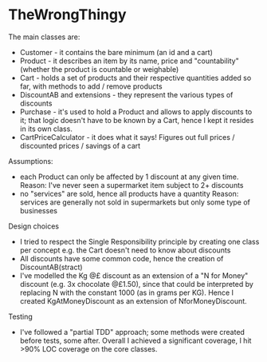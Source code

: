 # TheWrongThingy

The main classes are:
* Customer - it contains the bare minimum (an id and a cart)
* Product - it describes an item by its name, price and "countability" (whether the product is countable or weighable)
* Cart - holds a set of products and their respective quantities added so far, with methods to add / remove products
* DiscountAB and extensions - they represent the various types of discounts
* Purchase - it's used to hold a Product and allows to apply discounts to it; that logic doesn't have to be known by a Cart,
hence I kept it resides in its own class.
* CartPriceCalculator - it does what it says! Figures out full prices / discounted prices / savings of a cart


Assumptions:
* each Product can only be affected by 1 discount at any given time.
Reason: I've never seen a supermarket item subject to 2+ discounts
* no "services" are sold, hence all products have a quantity
Reason: services are generally not sold in supermarkets but only some type of businesses

Design choices
* I tried to respect the Single Responsibility principle by creating one class per concept
e.g. the Cart doesn't need to know about discounts
* All discounts have some common code, hence the creation of DiscountAB(stract)
* I've modelled the Kg @£ discount as an extension of a "N for Money" discount (e.g. 3x chocolate @£1.50),
since that could be interpreted by replacing N with the constant 1000 (as in grams per KG).
Hence I created KgAtMoneyDiscount as an extension of NforMoneyDiscount.

Testing
* I've followed a "partial TDD" approach; some methods were created before tests, some after.
Overall I achieved a significant coverage, I hit >90% LOC coverage on the core classes.